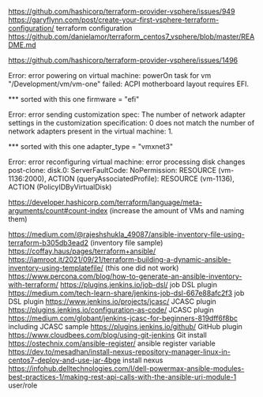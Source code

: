 https://github.com/hashicorp/terraform-provider-vsphere/issues/949
https://garyflynn.com/post/create-your-first-vsphere-terraform-configuration/       terraform configuration
https://github.com/danielamor/terraform_centos7_vsphere/blob/master/README.md

https://github.com/hashicorp/terraform-provider-vsphere/issues/1496  

Error: error powering on virtual machine: powerOn task for vm "/Development/vm/vm-one" failed: ACPI motherboard layout requires EFI.     

*** sorted with this one firmware = "efi"

Error: error sending customization spec: The number of network adapter settings in the customization specification: 0 does not match the number of network adapters present in the virtual machine: 1.    
 
*** sorted with this one  adapter_type = "vmxnet3"

Error: error reconfiguring virtual machine: error processing disk changes post-clone: disk.0: ServerFaultCode: NoPermission: RESOURCE (vm-1136:2000), ACTION (queryAssociatedProfile): RESOURCE (vm-1136), ACTION (PolicyIDByVirtualDisk)

https://developer.hashicorp.com/terraform/language/meta-arguments/count#count-index     (increase the amount of VMs and naming them)

https://medium.com/@rajeshshukla_49087/ansible-inventory-file-using-terraform-b305db3ead2  (inventory file sample)
https://coffay.haus/pages/terraform+ansible/
https://iamroot.it/2021/09/21/terraform-building-a-dynamic-ansible-inventory-using-templatefile/   (this one did not work)
https://www.percona.com/blog/how-to-generate-an-ansible-inventory-with-terraform/
https://plugins.jenkins.io/job-dsl/ job DSL plugin
https://medium.com/tech-learn-share/jenkins-job-dsl-667e88afc2f3  job DSL plugin
https://www.jenkins.io/projects/jcasc/  JCASC plugin
https://plugins.jenkins.io/configuration-as-code/ JCASC plugin
https://medium.com/globant/jenkins-jcasc-for-beginners-819dff6f8bc including JCASC sample
https://plugins.jenkins.io/github/ GitHub plugin
https://www.cloudbees.com/blog/using-git-jenkins Git install
https://ostechnix.com/ansible-register/ ansible register variable
https://dev.to/mesadhan/install-nexus-repository-manager-linux-in-centos7-deploy-and-use-jar-4bge   install nexus
https://infohub.delltechnologies.com/l/dell-powermax-ansible-modules-best-practices-1/making-rest-api-calls-with-the-ansible-uri-module-1      user/role
